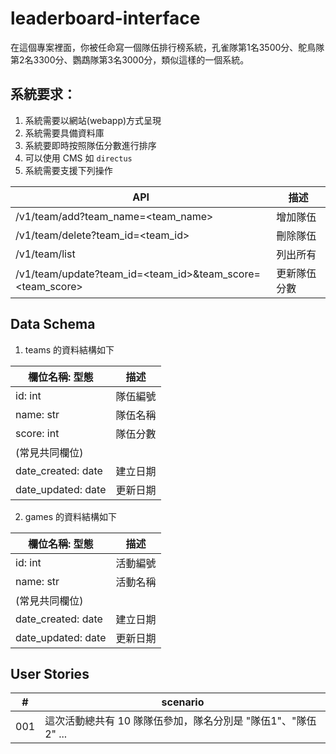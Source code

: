 # leaderboard-interface

在這個專案裡面，你被任命寫一個隊伍排行榜系統，孔雀隊第1名3500分、鴕鳥隊第2名3300分、鸚鵡隊第3名3000分，類似這樣的一個系統。

## 系統要求：
1. 系統需要以網站(webapp)方式呈現
2. 系統需要具備資料庫
3. 系統要即時按照隊伍分數進行排序
4. 可以使用 CMS 如 `directus`
5. 系統需要支援下列操作

|API|描述|
|----|----|
|/v1/team/add?team_name=<team_name>|增加隊伍|
|/v1/team/delete?team_id=<team_id>|刪除隊伍|
|/v1/team/list|列出所有|
|/v1/team/update?team_id=<team_id>&team_score=<team_score>|更新隊伍分數|

## Data Schema

1. teams 的資料結構如下

|欄位名稱: 型態|描述|
|----|----|
|id: int|隊伍編號|
|name: str|隊伍名稱|
|score: int|隊伍分數|
|(常見共同欄位)||
|date_created: date|建立日期|
|date_updated: date|更新日期|

2. games 的資料結構如下

|欄位名稱: 型態|描述|
|----|----|
|id: int|活動編號|
|name: str|活動名稱|
|(常見共同欄位)||
|date_created: date|建立日期|
|date_updated: date|更新日期|

## User Stories
|#|scenario|
|----|----|
|001|這次活動總共有 10 隊隊伍參加，隊名分別是 "隊伍1"、"隊伍2" ...|
